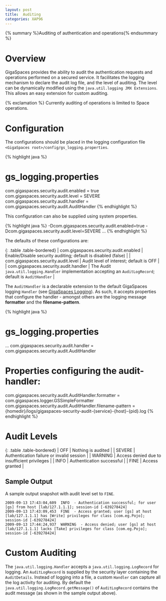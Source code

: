 ```yaml
---
layout: post
title:  Auditing
categories: XAP96
---
```


{% summary %}Auditing of authentication and operations{% endsummary %}

# Overview

GigaSpaces provides the ability to audit the authentication requests and operations performed on a secured service. It facilitates the logging mechanism to declare the audit log file, and the level of auditing. The level can be dynamically modified using the `java.util.logging JMX Extensions`. This allows an easy extension for custom auditing.

{% exclamation %} Currently auditing of operations is limited to Space operations.

# Configuration

The configurations should be placed in the logging configuration file `<GigaSpaces root>/config/gs_logging.properties`.

{% highlight java %}
# gs_logging.properties

com.gigaspaces.security.audit.enabled = true
com.gigaspaces.security.audit.level = SEVERE
com.gigaspaces.security.audit.handler = com.gigaspaces.security.audit.AuditHandler
{% endhighlight %}

This configuration can also be supplied using system properties.

{% highlight java %}
-Dcom.gigaspaces.security.audit.enabled=true -Dcom.gigaspaces.security.audit.level=SEVERE ...
{% endhighlight %}

The defaults of these configurations are:

{: .table .table-bordered}
| com.gigaspaces.security.audit.enabled | Enable/Disable security auditing; default is disabled (false) |
| com.gigaspaces.security.audit.level | Audit level of interest; default is OFF |
| com.gigaspaces.security.audit.handler | The Audit `java.util.logging.Handler` implementation accepting an `AuditLogRecord`; default is `AuditHandler` |

The `AuditHandler` is a declarable extension to the default GigaSpaces logging `Handler` (see [GigaSpaces Logging](/xap96/gigaspaces-logging.html)). As such, it accepts properties that configure the handler - amongst others are the logging message **formatter** and the **filename-pattern**.

{% highlight java %}
# gs_logging.properties

...
com.gigaspaces.security.audit.handler = com.gigaspaces.security.audit.AuditHandler

# Properties configuring the audit-handler:

com.gigaspaces.security.audit.AuditHandler.formatter = com.gigaspaces.logger.GSSimpleFormatter
com.gigaspaces.security.audit.AuditHandler.filename-pattern = {homedir}/logs/gigaspaces-security-audit-{service}-{host}-{pid}.log
{% endhighlight %}

# Audit Levels

{: .table .table-bordered}
| OFF     | Nothing is audited |
| SEVERE  | Authentication failure or invalid session |
| WARNING | Access denied due to insufficient privileges |
| INFO    | Authentication successful |
| FINE    | Access granted |

## Sample Output

A sample output snapshot with audit level set to `FINE`.

    2009-09-13 17:43:04,609  INFO  - Authentication successful; for user [gs] from host [lab/127.1.1.1]; session-id [-639278424]
    2009-09-13 17:43:09,453  FINE  - Access granted; user [gs] at host [lab/127.1.1.1] has [Write] privileges for class [com.eg.Pojo]; session-id [-639278424]
    2009-09-13 17:44:24,937  WARNING  - Access denied; user [gs] at host [lab/127.1.1.1] lacks [Take] privileges for class [com.eg.Pojo]; session-id [-639278424]

# Custom Auditing

The `java.util.logging.Handler` accepts a `java.util.logging.LogRecord` for logging. An `AuditLogRecord` is supplied by the security layer containing the `AuditDetails`. Instead of logging into a file, a custom `Handler` can capture all the log activity for auditing. By default the `java.util.logging.LogRecord.getMessage()` of `AuditLogRecord` contains the audit message (as shown in the sample output above).
